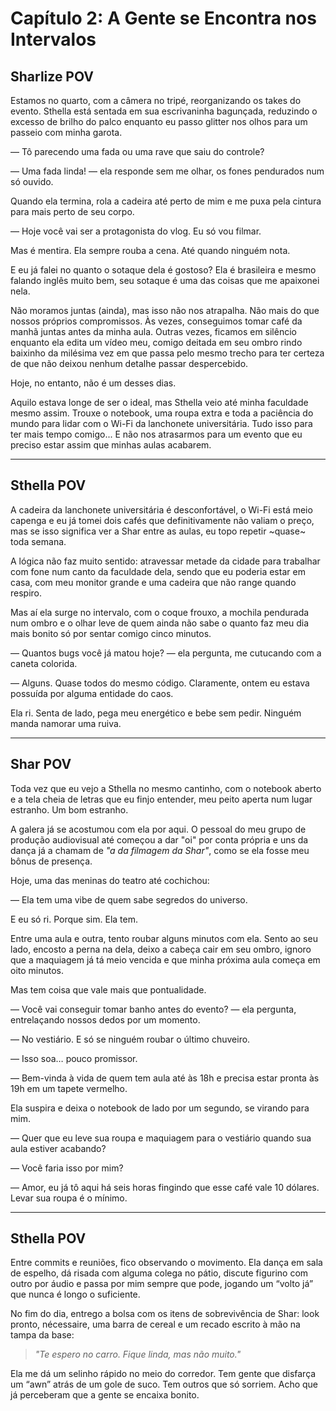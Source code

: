 # **Capítulo 2: A Gente se Encontra nos Intervalos**

## **Sharlize POV**

Estamos no quarto, com a câmera no tripé, reorganizando os takes do evento. Sthella está sentada em sua escrivaninha bagunçada, reduzindo o excesso de brilho do palco enquanto eu passo glitter nos olhos para um passeio com minha garota.

— Tô parecendo uma fada ou uma rave que saiu do controle?

— Uma fada linda! — ela responde sem me olhar, os fones pendurados num só ouvido.

Quando ela termina, rola a cadeira até perto de mim e me puxa pela cintura para mais perto de seu corpo.

— Hoje você vai ser a protagonista do vlog. Eu só vou filmar.

Mas é mentira. Ela sempre rouba a cena. Até quando ninguém nota.

E eu já falei no quanto o sotaque dela é gostoso? Ela é brasileira e mesmo falando inglês muito bem, seu sotaque é uma das coisas que me apaixonei nela.

Não moramos juntas (ainda), mas isso não nos atrapalha. Não mais do que nossos próprios compromissos. Às vezes, conseguimos tomar café da manhã juntas antes da minha aula. Outras vezes, ficamos em silêncio enquanto ela edita um vídeo meu, comigo deitada em seu ombro rindo baixinho da milésima vez em que passa pelo mesmo trecho para ter certeza de que não deixou nenhum detalhe passar despercebido.

Hoje, no entanto, não é um desses dias.

Aquilo estava longe de ser o ideal, mas Sthella veio até minha faculdade mesmo assim. Trouxe o notebook, uma roupa extra e toda a paciência do mundo para lidar com o Wi-Fi da lanchonete universitária. Tudo isso para ter mais tempo comigo... E não nos atrasarmos para um evento que eu preciso estar assim que minhas aulas acabarem.

---

## **Sthella POV**

A cadeira da lanchonete universitária é desconfortável, o Wi-Fi está meio capenga e eu já tomei dois cafés que definitivamente não valiam o preço, mas se isso significa ver a Shar entre as aulas, eu topo repetir ~quase~ toda semana.

A lógica não faz muito sentido: atravessar metade da cidade para trabalhar com fone num canto da faculdade dela, sendo que eu poderia estar em casa, com meu monitor grande e uma cadeira que não range quando respiro.

Mas aí ela surge no intervalo, com o coque frouxo, a mochila pendurada num ombro e o olhar leve de quem ainda não sabe o quanto faz meu dia mais bonito só por sentar comigo cinco minutos.

— Quantos bugs você já matou hoje? — ela pergunta, me cutucando com a caneta colorida.

— Alguns. Quase todos do mesmo código. Claramente, ontem eu estava possuída por alguma entidade do caos.

Ela ri. Senta de lado, pega meu energético e bebe sem pedir. Ninguém manda namorar uma ruiva.

---

## **Shar POV**

Toda vez que eu vejo a Sthella no mesmo cantinho, com o notebook aberto e a tela cheia de letras que eu finjo entender, meu peito aperta num lugar estranho. Um bom estranho.

A galera já se acostumou com ela por aqui. O pessoal do meu grupo de produção audiovisual até começou a dar "oi" por conta própria e uns da dança já a chamam de *"a da filmagem da Shar"*, como se ela fosse meu bônus de presença.

Hoje, uma das meninas do teatro até cochichou:

— Ela tem uma vibe de quem sabe segredos do universo.

E eu só ri. Porque sim. Ela tem.

Entre uma aula e outra, tento roubar alguns minutos com ela. Sento ao seu lado, encosto a perna na dela, deixo a cabeça cair em seu ombro, ignoro que a maquiagem já tá meio vencida e que minha próxima aula começa em oito minutos.

Mas tem coisa que vale mais que pontualidade.

— Você vai conseguir tomar banho antes do evento? — ela pergunta, entrelaçando nossos dedos por um momento.

— No vestiário. E só se ninguém roubar o último chuveiro.

— Isso soa… pouco promissor.

— Bem-vinda à vida de quem tem aula até às 18h e precisa estar pronta às 19h em um tapete vermelho.

Ela suspira e deixa o notebook de lado por um segundo, se virando para mim.

— Quer que eu leve sua roupa e maquiagem para o vestiário quando sua aula estiver acabando?

— Você faria isso por mim?

— Amor, eu já tô aqui há seis horas fingindo que esse café vale 10 dólares. Levar sua roupa é o mínimo.

---

## **Sthella POV**

Entre commits e reuniões, fico observando o movimento. Ela dança em sala de espelho, dá risada com alguma colega no pátio, discute figurino com outro por áudio e passa por mim sempre que pode, jogando um “volto já” que nunca é longo o suficiente.

No fim do dia, entrego a bolsa com os itens de sobrevivência de Shar: look pronto, nécessaire, uma barra de cereal e um recado escrito à mão na tampa da base:

> *"Te espero no carro. Fique linda, mas não muito."*

Ela me dá um selinho rápido no meio do corredor. Tem gente que disfarça um “awn” atrás de um gole de suco. Tem outros que só sorriem. Acho que já perceberam que a gente se encaixa bonito.
